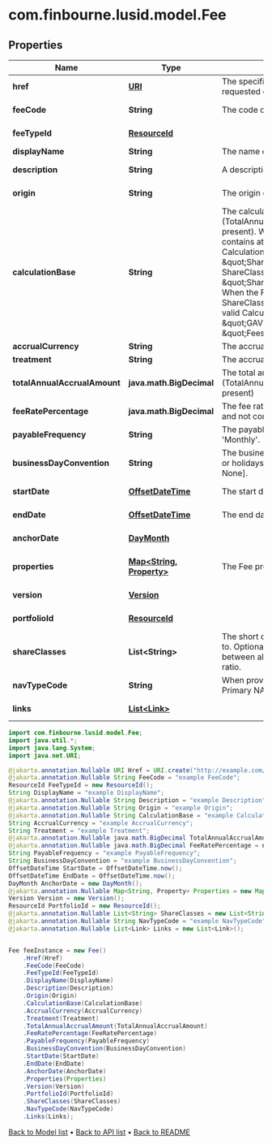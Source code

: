 # com.finbourne.lusid.model.Fee

## Properties

Name | Type | Description | Notes
------------ | ------------- | ------------- | -------------
**href** | [**URI**](URI.md) | The specific Uniform Resource Identifier (URI) for this resource at the requested effective and asAt datetime. | [optional] [default to URI]
**feeCode** | **String** | The code of the Fee. | [optional] [default to String]
**feeTypeId** | [**ResourceId**](ResourceId.md) |  | [default to ResourceId]
**displayName** | **String** | The name of the Fee. | [default to String]
**description** | **String** | A description for the Fee. | [optional] [default to String]
**origin** | **String** | The origin or source of the Fee accrual. | [optional] [default to String]
**calculationBase** | **String** | The calculation base for a Fee that is calculated using a percentage (TotalAnnualAccrualAmount and CalculationBase cannot both be present). When the Fee is a ShareClass Fee (i.e: when ShareClasses contains at least one value), each of the following would be a valid CalculationBase: \&quot;10000.00\&quot;, \&quot;ShareClass.GAV\&quot;, \&quot;ShareClass.GAV - ShareClass.Fees[ShareClassFeeCode1].Amount\&quot;, \&quot;ShareClass.Fees[ShareClassFeeCode1].CalculationBase\&quot;. When the Fee is a NonShareClassSpecific Fee (i.e: when ShareClasses contains no values), each of the following would be a valid CalculationBase: \&quot;10000.00\&quot;, \&quot;GAV\&quot;, \&quot;GAV - Fees[NonClassSpecificFeeCode1].Amount\&quot;, \&quot;Fees[NonClassSpecificFeeCode1].CalculationBase\&quot;.  | [optional] [default to String]
**accrualCurrency** | **String** | The accrual currency. | [default to String]
**treatment** | **String** | The accrual period of the Fee; &#39;Monthly&#39; or &#39;Daily&#39;. | [default to String]
**totalAnnualAccrualAmount** | **java.math.BigDecimal** | The total annual accrued amount for the Fee. (TotalAnnualAccrualAmount and CalculationBase cannot both be present) | [optional] [default to java.math.BigDecimal]
**feeRatePercentage** | **java.math.BigDecimal** | The fee rate percentage. (Required when CalculationBase is present and not compatible with TotalAnnualAccrualAmount) | [optional] [default to java.math.BigDecimal]
**payableFrequency** | **String** | The payable frequency for the Fee; &#39;Annually&#39;, &#39;Quarterly&#39; or &#39;Monthly&#39;. | [default to String]
**businessDayConvention** | **String** | The business day convention to use for Fee calculations on weekends or holidays. Supported string values are: [Previous, P, Following, F, None]. | [default to String]
**startDate** | [**OffsetDateTime**](OffsetDateTime.md) | The start date of the Fee. | [default to OffsetDateTime]
**endDate** | [**OffsetDateTime**](OffsetDateTime.md) | The end date of the Fee. | [optional] [default to OffsetDateTime]
**anchorDate** | [**DayMonth**](DayMonth.md) |  | [optional] [default to DayMonth]
**properties** | [**Map&lt;String, Property&gt;**](Property.md) | The Fee properties. These will be from the &#39;Fee&#39; domain. | [optional] [default to Map<String, Property>]
**version** | [**Version**](Version.md) |  | [optional] [default to Version]
**portfolioId** | [**ResourceId**](ResourceId.md) |  | [optional] [default to ResourceId]
**shareClasses** | **List&lt;String&gt;** | The short codes of the ShareClasses that the Fee should be applied to. Optional: if this is null or empty, then the Fee will be divided between all the ShareClasses of the Fund according to the capital ratio. | [optional] [default to List<String>]
**navTypeCode** | **String** | When provided runs against the specified NAV Type, otherwise the Primary NAV Type will be used. | [optional] [default to String]
**links** | [**List&lt;Link&gt;**](Link.md) |  | [optional] [default to List<Link>]

```java
import com.finbourne.lusid.model.Fee;
import java.util.*;
import java.lang.System;
import java.net.URI;

@jakarta.annotation.Nullable URI Href = URI.create("http://example.com/Href");
@jakarta.annotation.Nullable String FeeCode = "example FeeCode";
ResourceId FeeTypeId = new ResourceId();
String DisplayName = "example DisplayName";
@jakarta.annotation.Nullable String Description = "example Description";
@jakarta.annotation.Nullable String Origin = "example Origin";
@jakarta.annotation.Nullable String CalculationBase = "example CalculationBase";
String AccrualCurrency = "example AccrualCurrency";
String Treatment = "example Treatment";
@jakarta.annotation.Nullable java.math.BigDecimal TotalAnnualAccrualAmount = new java.math.BigDecimal("100.00");
@jakarta.annotation.Nullable java.math.BigDecimal FeeRatePercentage = new java.math.BigDecimal("100.00");
String PayableFrequency = "example PayableFrequency";
String BusinessDayConvention = "example BusinessDayConvention";
OffsetDateTime StartDate = OffsetDateTime.now();
OffsetDateTime EndDate = OffsetDateTime.now();
DayMonth AnchorDate = new DayMonth();
@jakarta.annotation.Nullable Map<String, Property> Properties = new Map<String, Property>();
Version Version = new Version();
ResourceId PortfolioId = new ResourceId();
@jakarta.annotation.Nullable List<String> ShareClasses = new List<String>();
@jakarta.annotation.Nullable String NavTypeCode = "example NavTypeCode";
@jakarta.annotation.Nullable List<Link> Links = new List<Link>();


Fee feeInstance = new Fee()
    .Href(Href)
    .FeeCode(FeeCode)
    .FeeTypeId(FeeTypeId)
    .DisplayName(DisplayName)
    .Description(Description)
    .Origin(Origin)
    .CalculationBase(CalculationBase)
    .AccrualCurrency(AccrualCurrency)
    .Treatment(Treatment)
    .TotalAnnualAccrualAmount(TotalAnnualAccrualAmount)
    .FeeRatePercentage(FeeRatePercentage)
    .PayableFrequency(PayableFrequency)
    .BusinessDayConvention(BusinessDayConvention)
    .StartDate(StartDate)
    .EndDate(EndDate)
    .AnchorDate(AnchorDate)
    .Properties(Properties)
    .Version(Version)
    .PortfolioId(PortfolioId)
    .ShareClasses(ShareClasses)
    .NavTypeCode(NavTypeCode)
    .Links(Links);
```


[Back to Model list](../README.md#documentation-for-models) &#8226; [Back to API list](../README.md#documentation-for-api-endpoints) &#8226; [Back to README](../README.md)
